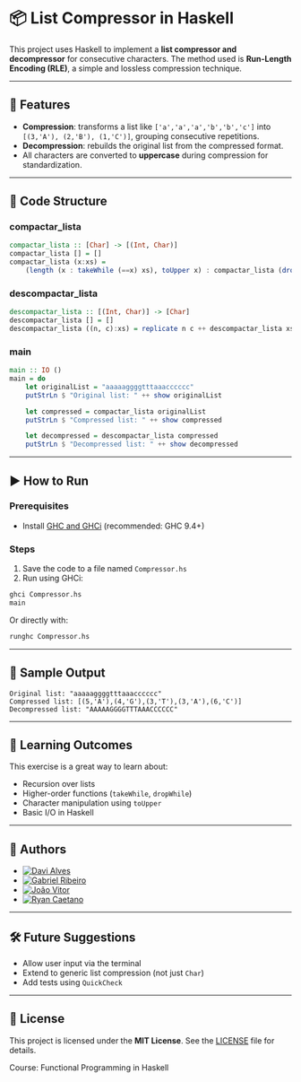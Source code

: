 # 📦 List Compressor in Haskell

This project uses Haskell to implement a **list compressor and decompressor** for consecutive characters. The method used is **Run-Length Encoding (RLE)**, a simple and lossless compression technique.

---

## 🔧 Features

- **Compression**: transforms a list like `['a','a','a','b','b','c']` into `[(3,'A'), (2,'B'), (1,'C')]`, grouping consecutive repetitions.
- **Decompression**: rebuilds the original list from the compressed format.
- All characters are converted to **uppercase** during compression for standardization.

---

## 📁 Code Structure

### compactar_lista

```haskell
compactar_lista :: [Char] -> [(Int, Char)]
compactar_lista [] = []
compactar_lista (x:xs) =
    (length (x : takeWhile (==x) xs), toUpper x) : compactar_lista (dropWhile (==x) xs)
```

### descompactar_lista

```haskell
descompactar_lista :: [(Int, Char)] -> [Char]
descompactar_lista [] = []
descompactar_lista ((n, c):xs) = replicate n c ++ descompactar_lista xs
```

### main

```haskell
main :: IO ()
main = do
    let originalList = "aaaaaggggtttaaacccccc"
    putStrLn $ "Original list: " ++ show originalList

    let compressed = compactar_lista originalList
    putStrLn $ "Compressed list: " ++ show compressed

    let decompressed = descompactar_lista compressed
    putStrLn $ "Decompressed list: " ++ show decompressed
```

---

## ▶️ How to Run

### Prerequisites

- Install [GHC and GHCi](https://www.haskell.org/platform/) (recommended: GHC 9.4+)

### Steps

1. Save the code to a file named `Compressor.hs`
2. Run using GHCi:

```bash
ghci Compressor.hs
main
```

Or directly with:

```bash
runghc Compressor.hs
```

---

## 📝 Sample Output

```
Original list: "aaaaaggggtttaaacccccc"
Compressed list: [(5,'A'),(4,'G'),(3,'T'),(3,'A'),(6,'C')]
Decompressed list: "AAAAAGGGGTTTAAACCCCCC"
```

---

## 🧠 Learning Outcomes

This exercise is a great way to learn about:
- Recursion over lists
- Higher-order functions (`takeWhile`, `dropWhile`)
- Character manipulation using `toUpper`
- Basic I/O in Haskell

---

## 📌 Authors

- [![Davi Alves](https://github.com/davialves1820.png?size=100)](https://github.com/davialves1820)
- [![Gabriel Ribeiro](https://github.com/gabrielbribeiroo.png?size=100)](https://github.com/gabrielbribeiroo)
- [![João Vitor](https://github.com/JoaoVitorSampaio.png?size=100)](https://github.com/JoaoVitorSampaio)
- [![Ryan Caetano](https://github.com/Ryan1804.png?size=100)](https://github.com/Ryan1804)

---

## 🛠️ Future Suggestions

- Allow user input via the terminal
- Extend to generic list compression (not just `Char`)
- Add tests using `QuickCheck`

---

## 📄 License

This project is licensed under the **MIT License**. See the [LICENSE](LICENSE) file for details.

Course: Functional Programming in Haskell
